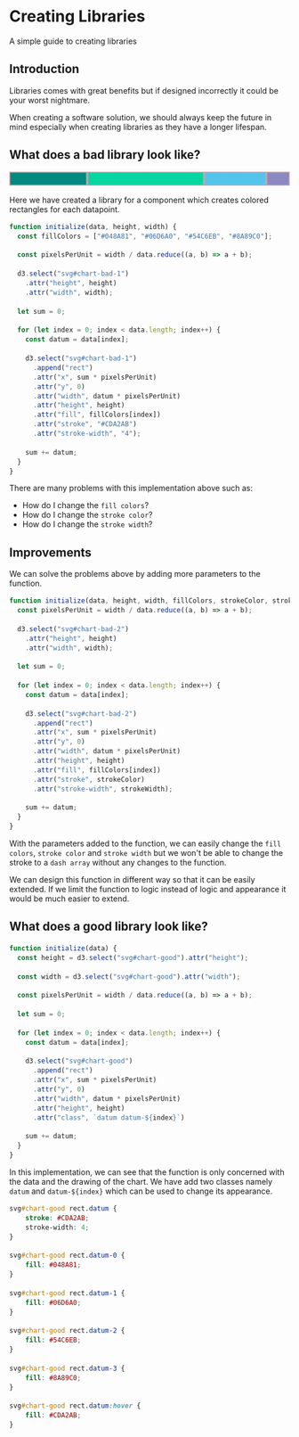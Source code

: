 # Creating Libraries

A simple guide to creating libraries

## Introduction

Libraries comes with great benefits but if designed incorrectly it could be your worst nightmare.

When creating a software solution, we should always keep the future in mind especially when creating libraries as they have a longer lifespan.

## What does a bad library look like?

![Bad](https://raw.githubusercontent.com/barend-erasmus/creating-libraries/master/images/chart.jpg)

Here we have created a library for a component which creates colored rectangles for each datapoint.

```javascript
function initialize(data, height, width) {
  const fillColors = ["#048A81", "#06D6A0", "#54C6EB", "#8A89C0"];

  const pixelsPerUnit = width / data.reduce((a, b) => a + b);

  d3.select("svg#chart-bad-1")
    .attr("height", height)
    .attr("width", width);

  let sum = 0;

  for (let index = 0; index < data.length; index++) {
    const datum = data[index];

    d3.select("svg#chart-bad-1")
      .append("rect")
      .attr("x", sum * pixelsPerUnit)
      .attr("y", 0)
      .attr("width", datum * pixelsPerUnit)
      .attr("height", height)
      .attr("fill", fillColors[index])
      .attr("stroke", "#CDA2AB")
      .attr("stroke-width", "4");

    sum += datum;
  }
}
```

There are many problems with this implementation above such as:

* How do I change the `fill colors`?
* How do I change the `stroke color`?
* How do I change the `stroke width`?

## Improvements

We can solve the problems above by adding more parameters to the function.

```javascript
function initialize(data, height, width, fillColors, strokeColor, strokeWidth) {
  const pixelsPerUnit = width / data.reduce((a, b) => a + b);

  d3.select("svg#chart-bad-2")
    .attr("height", height)
    .attr("width", width);

  let sum = 0;

  for (let index = 0; index < data.length; index++) {
    const datum = data[index];

    d3.select("svg#chart-bad-2")
      .append("rect")
      .attr("x", sum * pixelsPerUnit)
      .attr("y", 0)
      .attr("width", datum * pixelsPerUnit)
      .attr("height", height)
      .attr("fill", fillColors[index])
      .attr("stroke", strokeColor)
      .attr("stroke-width", strokeWidth);

    sum += datum;
  }
}
```

With the parameters added to the function, we can easily change the `fill colors`, `stroke color` and `stroke width` but we won't be able to change the stroke to a `dash array` without any changes to the function.

We can design this function in different way so that it can be easily extended. If we limit the function to logic instead of logic and appearance it would be much easier to extend.

## What does a good library look like?

```javascript
function initialize(data) {
  const height = d3.select("svg#chart-good").attr("height");

  const width = d3.select("svg#chart-good").attr("width");

  const pixelsPerUnit = width / data.reduce((a, b) => a + b);

  let sum = 0;

  for (let index = 0; index < data.length; index++) {
    const datum = data[index];

    d3.select("svg#chart-good")
      .append("rect")
      .attr("x", sum * pixelsPerUnit)
      .attr("y", 0)
      .attr("width", datum * pixelsPerUnit)
      .attr("height", height)
      .attr("class", `datum datum-${index}`)

    sum += datum;
  }
}
```

In this implementation, we can see that the function is only concerned with the data and the drawing of the chart. We have add two classes namely `datum` and `datum-${index}` which can be used to change its appearance.

```css
svg#chart-good rect.datum {
    stroke: #CDA2AB;
    stroke-width: 4;
}

svg#chart-good rect.datum-0 {
    fill: #048A81;
}

svg#chart-good rect.datum-1 {
    fill: #06D6A0;
}

svg#chart-good rect.datum-2 {
    fill: #54C6EB;
}

svg#chart-good rect.datum-3 {
    fill: #8A89C0;
}

svg#chart-good rect.datum:hover {
    fill: #CDA2AB;
}
```
